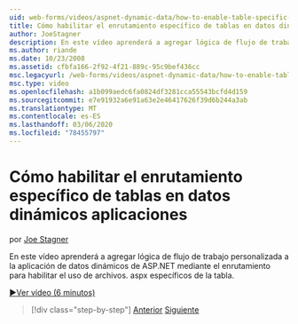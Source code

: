 ```yaml
---
uid: web-forms/videos/aspnet-dynamic-data/how-to-enable-table-specific-routing-in-dynamic-data-applications
title: Cómo habilitar el enrutamiento específico de tablas en datos dinámicos aplicaciones | Microsoft Docs
author: JoeStagner
description: En este vídeo aprenderá a agregar lógica de flujo de trabajo personalizada a la aplicación de datos dinámicos de ASP.NET mediante el enrutamiento para habilitar el uso de archivos. aspx específicos de la tabla.
ms.author: riande
ms.date: 10/23/2008
ms.assetid: cfbfa166-2f92-4f21-889c-95c9bef436cc
msc.legacyurl: /web-forms/videos/aspnet-dynamic-data/how-to-enable-table-specific-routing-in-dynamic-data-applications
msc.type: video
ms.openlocfilehash: a1b099aedc6fa0824df3281cca55543bcfd4d159
ms.sourcegitcommit: e7e91932a6e91a63e2e46417626f39d6b244a3ab
ms.translationtype: MT
ms.contentlocale: es-ES
ms.lasthandoff: 03/06/2020
ms.locfileid: "78455797"
---
```

# <a name="how-to-enable-table-specific-routing-in-dynamic-data-applications"></a>Cómo habilitar el enrutamiento específico de tablas en datos dinámicos aplicaciones

por [Joe Stagner](https://github.com/JoeStagner)

En este vídeo aprenderá a agregar lógica de flujo de trabajo personalizada a la aplicación de datos dinámicos de ASP.NET mediante el enrutamiento para habilitar el uso de archivos. aspx específicos de la tabla.

[&#9654;Ver vídeo (6 minutos)](https://channel9.msdn.com/Blogs/ASP-NET-Site-Videos/how-to-enable-table-specific-routing-in-dynamic-data-applications)

> [!div class="step-by-step"]
> [Anterior](enable-in-line-editing-in-aspnet-dynamic-data-applications.md)
> [Siguiente](how-to-use-attribute-validation-in-aspnet-dynamic-data-applications.md)

